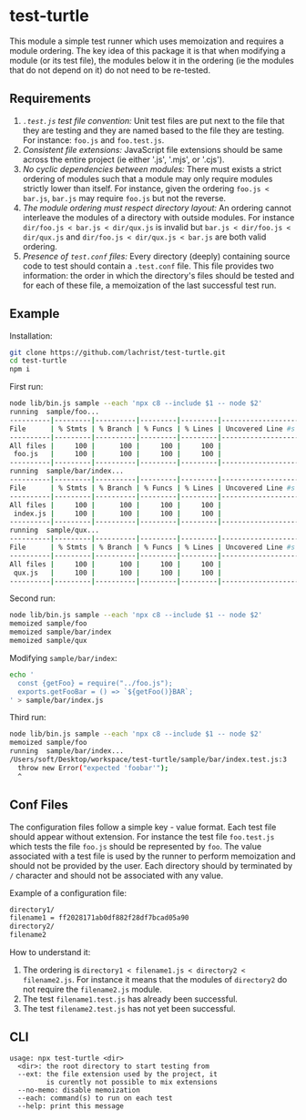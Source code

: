 # test-turtle

This module a simple test runner which uses memoization and requires a module ordering.
The key idea of this package it is that when modifying a module (or its test file), the modules below it in the ordering (ie the modules that do not depend on it) do not need to be re-tested.

## Requirements

1. *`.test.js` test file convention:* Unit test files are put next to the file that they are testing and they are named based to the file they are testing. For instance: `foo.js` and `foo.test.js`.
2. *Consistent file extensions:* JavaScript file extensions should be same across the entire project (ie either '.js', '.mjs', or '.cjs'). 
3. *No cyclic dependencies between modules:* There must exists a strict ordering of modules such that a module may only require modules strictly lower than itself. For instance, given the ordering `foo.js < bar.js`, `bar.js` may require `foo.js` but not the reverse.
4. *The module ordering must respect directory layout:* An ordering cannot interleave the modules of a directory with outside modules. For instance `dir/foo.js < bar.js < dir/qux.js` is invalid but `bar.js < dir/foo.js < dir/qux.js` and `dir/foo.js < dir/qux.js < bar.js` are both valid ordering.
5. *Presence of `test.conf` files:* Every directory (deeply) containing source code to test should contain a `.test.conf` file. This file provides two information: the order in which the directory's files should be tested and for each of these file, a memoization of the last successful test run. 

## Example

Installation:

```sh
git clone https://github.com/lachrist/test-turtle.git
cd test-turtle
npm i
```

First run:

```sh
node lib/bin.js sample --each 'npx c8 --include $1 -- node $2'
running  sample/foo...
----------|---------|----------|---------|---------|-------------------
File      | % Stmts | % Branch | % Funcs | % Lines | Uncovered Line #s 
----------|---------|----------|---------|---------|-------------------
All files |     100 |      100 |     100 |     100 |                   
 foo.js   |     100 |      100 |     100 |     100 |                   
----------|---------|----------|---------|---------|-------------------
running  sample/bar/index...
----------|---------|----------|---------|---------|-------------------
File      | % Stmts | % Branch | % Funcs | % Lines | Uncovered Line #s 
----------|---------|----------|---------|---------|-------------------
All files |     100 |      100 |     100 |     100 |                   
 index.js |     100 |      100 |     100 |     100 |                   
----------|---------|----------|---------|---------|-------------------
running  sample/qux...
----------|---------|----------|---------|---------|-------------------
File      | % Stmts | % Branch | % Funcs | % Lines | Uncovered Line #s 
----------|---------|----------|---------|---------|-------------------
All files |     100 |      100 |     100 |     100 |                   
 qux.js   |     100 |      100 |     100 |     100 |                   
----------|---------|----------|---------|---------|-------------------
```

Second run:

```sh
node lib/bin.js sample --each 'npx c8 --include $1 -- node $2'
memoized sample/foo
memoized sample/bar/index
memoized sample/qux
```

Modifying `sample/bar/index`:

```sh
echo '
  const {getFoo} = require("../foo.js");
  exports.getFooBar = () => `${getFoo()}BAR`;
' > sample/bar/index.js
```

Third run:

```sh
node lib/bin.js sample --each 'npx c8 --include $1 -- node $2'
memoized sample/foo
running  sample/bar/index...
/Users/soft/Desktop/workspace/test-turtle/sample/bar/index.test.js:3
  throw new Error("expected 'foobar'");
  ^
```

## Conf Files

The configuration files follow a simple key - value format.
Each test file should appear without extension. For instance the test file `foo.test.js` which tests the file `foo.js` should be represented by `foo`.
The value associated with a test file is used by the runner to perform memoization and should not be provided by the user.
Each directory should by terminated by `/` character and should not be associated with any value.

Example of a configuration file:

```txt
directory1/
filename1 = ff2028171ab0df882f28df7bcad05a90
directory2/
filename2
```

How to understand it:

1. The ordering is `directory1 < filename1.js < directory2 < filename2.js`. For instance it means that the modules of `directory2` do not require the `filename2.js` module.
2. The test `filename1.test.js` has already been successful.
3. The test `filename2.test.js` has not yet been successful.

## CLI

```
usage: npx test-turtle <dir>
  <dir>: the root directory to start testing from
  --ext: the file extension used by the project, it
         is curently not possible to mix extensions
  --no-memo: disable memoization
  --each: command(s) to run on each test
  --help: print this message
```
